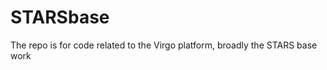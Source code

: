 STARSbase
=========

The repo is for code related to the Virgo platform, broadly the STARS base work
